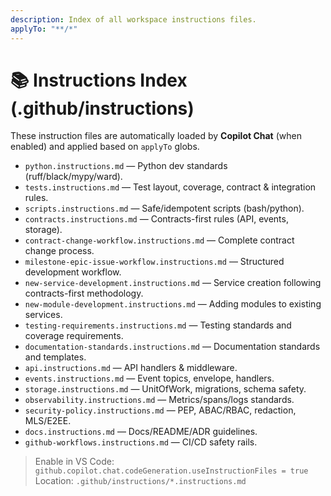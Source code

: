 ```yaml
---
description: Index of all workspace instructions files.
applyTo: "**/*"
---
```

# 📚 Instructions Index (.github/instructions)

These instruction files are automatically loaded by **Copilot Chat** (when enabled) and applied based on `applyTo` globs.

- `python.instructions.md` — Python dev standards (ruff/black/mypy/ward).
- `tests.instructions.md` — Test layout, coverage, contract & integration rules.
- `scripts.instructions.md` — Safe/idempotent scripts (bash/python).
- `contracts.instructions.md` — Contracts-first rules (API, events, storage).
- `contract-change-workflow.instructions.md` — Complete contract change process.
- `milestone-epic-issue-workflow.instructions.md` — Structured development workflow.
- `new-service-development.instructions.md` — Service creation following contracts-first methodology.
- `new-module-development.instructions.md` — Adding modules to existing services.
- `testing-requirements.instructions.md` — Testing standards and coverage requirements.
- `documentation-standards.instructions.md` — Documentation standards and templates.
- `api.instructions.md` — API handlers & middleware.
- `events.instructions.md` — Event topics, envelope, handlers.
- `storage.instructions.md` — UnitOfWork, migrations, schema safety.
- `observability.instructions.md` — Metrics/spans/logs standards.
- `security-policy.instructions.md` — PEP, ABAC/RBAC, redaction, MLS/E2EE.
- `docs.instructions.md` — Docs/README/ADR guidelines.
- `github-workflows.instructions.md` — CI/CD safety rails.

> Enable in VS Code: `github.copilot.chat.codeGeneration.useInstructionFiles = true`
> Location: `.github/instructions/*.instructions.md`
